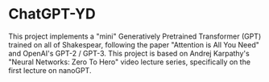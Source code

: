 # ChatGPT-YD

This project implements a "mini" Generatively Pretrained Transformer (GPT) trained on all of Shakespear, following the paper "Attention is All You Need" and OpenAI's GPT-2 / GPT-3. This project is based on Andrej Karpathy's "Neural Networks: Zero To Hero" video lecture series, specifically on the first lecture on nanoGPT.
